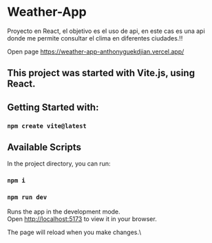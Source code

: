 # Weather-App
Proyecto en React, el objetivo es el uso de api, en este cas es una api donde me permite consultar el clima en diferentes ciudades.!!

Open page https://weather-app-anthonyguekdjian.vercel.app/

## This project was started with Vite.js, using React.

## Getting Started with:

### `npm create vite@latest`

## Available Scripts

In the project directory, you can run:

### `npm i`

### `npm run dev`

Runs the app in the development mode.\
Open [http://localhost:5173](http://localhost:5173) to view it in your browser.

The page will reload when you make changes.\
